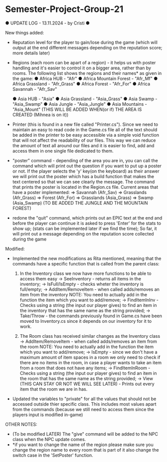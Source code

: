 # Semester-Project-Group-21

● UPDATE LOG - 13.11.2024 - by Cristi ●

New things added: 
  - Reputation level for the player to gain/lose during the game (which will output at the end different messages depending on the reputation score; more details later)

  - Regions (each room can be apart of a region) - it helps us with poster handling and it's easier to control it on a bigger area, rather than by rooms.
  The following list shows the regions and their names* as given in the game:
    ● Africa HUB - "Afr"
    ● Africa Mountain Forest - "Afr_Mf"
    ● Africa Grassland - "Afr_Grass"
    ● Africa Forest - "Afr_For"
    ● Africa Savannah - "Afr_Sav"

    ● Asia HUB - "Asia"
    ● Asia Grassland - "Asia_Grass"
    ● Asia Swamp - "Asia_Swamp"
    ● Asia Jungle - "Asia_Jungle"
    ● Asia Mountains - "Asia_Mount" (THIS WILL BE ADDED WHEN(or if) THE AREA IS CREATED (Mihnea is on it))

  - Printer (this is found in a new file called "Printer.cs"). 
  Since we need to maintain an easy to read code in the Game.cs file all of the text should be added in the printer to be easy accessible via a simple void function that will not affect the readability of our files. This way we can reduce the amount of text all around our files and it is easier to find, add and access them in one single file dedicated to them.

  - "poster" command - depending of the area you are in, you can call the command which will print out the question if you want to put up a poster or not. If the player selects the 'y' key(on the keyboard) as their answer we will print out the poster which has a build function that makes the text centered so that we can see clearly the message. The command that prints the poster is located in the Region.cs file.
  Current areas that have a poster implemented:
    => Savannah (Afr_Sav)
    => Grasslands (Afr_Grass)
    => Forest (Afr_For)
    => Grasslands (Asia_Grass)
    => Swamp (Asia_Swamp)
  (TO BE ADDED THE JUNGLE AND THE MOUNTAIN FOREST)
  
  - redone the "quit" command, which prints out an EPIC text at the end and before the player can continue it is asked to press 'Enter' for the stats to show up; (stats can be implemented later if we find the time); So far, it will print out a message depending on the reputation score collected during the game

Modified:
  - Implemented the new modifications as Rita mentioned, meaning that the commands have a specific function that is called from the parent class:
    1. In the Inventory class we now have more functions to be able to access them easy
      -> SeeInventory - returns all items in the inventory; 
      -> IsFull/IsEmpty - checks wheter the inventory is full/empty;
      -> AddItem/RemoveItem - when called adds/removes an item from the inventory NOTE: You need to actually add in the function the item which you want to add/remove;
      -> FindItemInInv - Checks using a string (the input our player gives) to find an item in the inventory that has the same name as the string provided;
      -> Take/Throw - the commands previously found in Game.cs have been moved to Inventory.cs since it depends on our inventory for it to work.

    2. The Room class has received similar changes as the Inventory class
      -> AddItem/RemoveItem - when called adds/removes an item from the room NOTE: You need to actually add in the function the item which you want to add/remove;
      -> IsEmpty - since we don't have a maximum amount of item spaces in a room we only need to check if there are no items in the room, in case a player wants to take an item from a room that does not have any items;
      -> FindItemInRoom - Checks using a string (the input our player gives) to find an item in the room that has the same name as the string provided;
      -> View (THIS CAN STAY OR NOT WE WILL SEE LATER) - Prints out every item that the room we are in has.

  - Updated the variables to "private" for all the values that should not be accessed outside thier specific class. This includes most values apart from the commands (because we still need to access them since the players input is modified in-game)


OTHER NOTES:
- (To be modified LATER) The "give" command will be added to the NPC class when the NPC update comes.
- *if you want to change the name of the region please make sure you change the region name to every room that is part of it also change the switch case in the 'SetPoster' function.